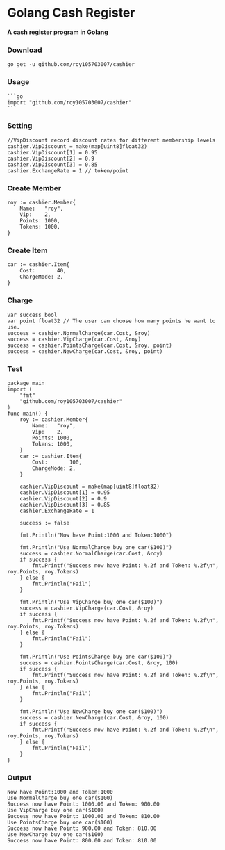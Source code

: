 # Golang Cash Register

**A cash register program in Golang**

### Download
	go get -u github.com/roy105703007/cashier

### Usage
    ```go
    import "github.com/roy105703007/cashier"
    ```

### Setting
	//VipDiscount record discount rates for different membership levels
	cashier.VipDiscount = make(map[uint8]float32)
	cashier.VipDiscount[1] = 0.95
	cashier.VipDiscount[2] = 0.9
	cashier.VipDiscount[3] = 0.85
	cashier.ExchangeRate = 1 // token/point

### Create Member
	roy := cashier.Member{
		Name:   "roy",
		Vip:    2,
		Points: 1000,
		Tokens: 1000,
	}

### Create Item

	car := cashier.Item{
		Cost:       40,
		ChargeMode: 2,
	}

### Charge
	var success bool
	var point float32 // The user can choose how many points he want to use.
	success = cashier.NormalCharge(car.Cost, &roy)
	success = cashier.VipCharge(car.Cost, &roy)
	success = cashier.PointsCharge(car.Cost, &roy, point)
	success = cashier.NewCharge(car.Cost, &roy, point)

### Test
	package main
	import (
		"fmt"
		"github.com/roy105703007/cashier"
	)
	func main() {
		roy := cashier.Member{
			Name:   "roy",
			Vip:    2,
			Points: 1000,
			Tokens: 1000,
		}
		car := cashier.Item{
			Cost:       100,
			ChargeMode: 2,
		}

		cashier.VipDiscount = make(map[uint8]float32)
		cashier.VipDiscount[1] = 0.95
		cashier.VipDiscount[2] = 0.9
		cashier.VipDiscount[3] = 0.85
		cashier.ExchangeRate = 1

		success := false

		fmt.Println("Now have Point:1000 and Token:1000")

		fmt.Println("Use NormalCharge buy one car($100)")
		success = cashier.NormalCharge(car.Cost, &roy)
		if success {
			fmt.Printf("Success now have Point: %.2f and Token: %.2f\n", roy.Points, roy.Tokens)
		} else {
			fmt.Println("Fail")
		}

		fmt.Println("Use VipCharge buy one car($100)")
		success = cashier.VipCharge(car.Cost, &roy)
		if success {
			fmt.Printf("Success now have Point: %.2f and Token: %.2f\n", roy.Points, roy.Tokens)
		} else {
			fmt.Println("Fail")
		}

		fmt.Println("Use PointsCharge buy one car($100)")
		success = cashier.PointsCharge(car.Cost, &roy, 100)
		if success {
			fmt.Printf("Success now have Point: %.2f and Token: %.2f\n", roy.Points, roy.Tokens)
		} else {
			fmt.Println("Fail")
		}

		fmt.Println("Use NewCharge buy one car($100)")
		success = cashier.NewCharge(car.Cost, &roy, 100)
		if success {
			fmt.Printf("Success now have Point: %.2f and Token: %.2f\n", roy.Points, roy.Tokens)
		} else {
			fmt.Println("Fail")
		}
	}

### Output
	Now have Point:1000 and Token:1000
	Use NormalCharge buy one car($100)
	Success now have Point: 1000.00 and Token: 900.00
	Use VipCharge buy one car($100)
	Success now have Point: 1000.00 and Token: 810.00
	Use PointsCharge buy one car($100)
	Success now have Point: 900.00 and Token: 810.00
	Use NewCharge buy one car($100)
	Success now have Point: 800.00 and Token: 810.00
